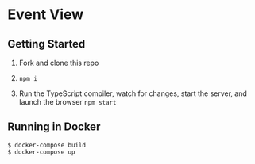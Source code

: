 # Event View

## Getting Started

1. Fork and clone this repo

1. `npm i`

1. Run the TypeScript compiler, watch for changes, start the server, and launch the browser `npm start`

## Running in Docker

```
$ docker-compose build
$ docker-compose up
```
